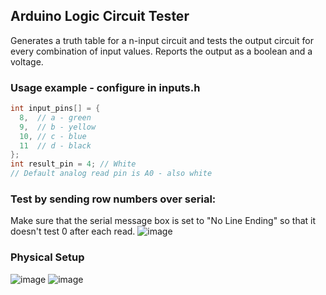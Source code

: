 ## Arduino Logic Circuit Tester
Generates a truth table for a n-input circuit and tests the output circuit for every combination of input values. Reports the output as a boolean and a voltage.

### Usage example - configure in inputs.h
```c
int input_pins[] = {
  8,  // a - green
  9,  // b - yellow
  10, // c - blue
  11  // d - black
};
int result_pin = 4; // White
// Default analog read pin is A0 - also white
```

### Test by sending row numbers over serial:
Make sure that the serial message box is set to "No Line Ending" so that it doesn't test 0 after each read. 
![image](https://user-images.githubusercontent.com/32278830/192028512-d41909c8-a9f5-449c-b721-296458163224.png)

### Physical Setup
![image](https://user-images.githubusercontent.com/32278830/190841015-2518a515-1e9b-4bae-a06d-ce9536c72f72.png)
![image](https://user-images.githubusercontent.com/32278830/190872592-ae459164-e2aa-4938-81ea-54ebda65242c.png)


